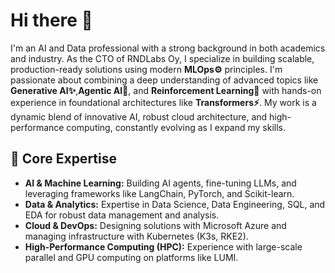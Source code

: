 <!-- <img src="https://raw.githubusercontent.com/a0w3b/a0w3b/main/assets/anssi-avatar3.png" alt="Anssi Ovaska's Avatar" height="200px"> -->
# Hi there 👋

I'm an AI and Data professional with a strong background in both academics and industry. As the CTO of RNDLabs Oy, I specialize in building scalable, production-ready solutions using modern **MLOps⚙️** principles. I'm passionate about combining a deep understanding of advanced topics like **Generative AI✨**,**Agentic AI🤖**, and **Reinforcement Learning🧠** with hands-on experience in foundational architectures like **Transformers⚡️**. My work is a dynamic blend of innovative AI, robust cloud architecture, and high-performance computing, constantly evolving as I expand my skills.



## 🚀 Core Expertise

- **AI & Machine Learning:** Building AI agents, fine-tuning LLMs, and leveraging frameworks like LangChain, PyTorch, and Scikit-learn.
- **Data & Analytics:** Expertise in Data Science, Data Engineering, SQL, and EDA for robust data management and analysis.
- **Cloud & DevOps:** Designing solutions with Microsoft Azure and managing infrastructure with Kubernetes (K3s, RKE2).
- **High-Performance Computing (HPC):** Experience with large-scale parallel and GPU computing on platforms like LUMI.
<!--
**a0w3b/a0w3b** is a ✨ _special_ ✨ repository because its `README.md` (this file) appears on your GitHub profile.

Here are some ideas to get you started:

- 🔭 I’m currently working on ...
- 🌱 I’m currently learning ...
- 👯 I’m looking to collaborate on ...
- 🤔 I’m looking for help with ...
- 💬 Ask me about ...
- 📫 How to reach me: ...
- 😄 Pronouns: ...
- ⚡ Fun fact: ...
-->
